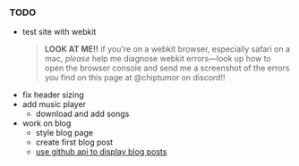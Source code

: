 ### TODO

* test site with webkit
  > **LOOK AT ME!!** if you're on a webkit browser, especially safari on a mac, *please* help me diagnose webkit errors&mdash;look up how to open the browser console and send me a screenshot of the errors you find on this page at <span data-copy="chiptumor">@chiptumor</span> on discord!!
* fix header sizing
* add music player
  * download and add songs
* work on blog
  * style blog page
  * create first blog post
  * [use github api to display blog posts](https://docs.github.com/en/rest/repos/contents?apiVersion=2022-11-28)
